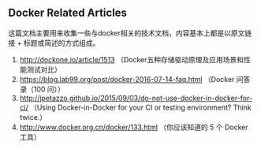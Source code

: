 ## Docker Related Articles

这篇文档主要用来收集一些与docker相关的技术文档，内容基本上都是以原文链接 + 标题或简述的方式组成。


1. http://dockone.io/article/1513 （Docker五种存储驱动原理及应用场景和性能测试对比）
2. https://blog.lab99.org/post/docker-2016-07-14-faq.html （Docker 问答录（100 问））
3. http://jpetazzo.github.io/2015/09/03/do-not-use-docker-in-docker-for-ci/ （Using Docker-in-Docker for your CI or testing environment? Think twice.）
4. http://www.docker.org.cn/docker/133.html （你应该知道的 5 个 Docker 工具）

